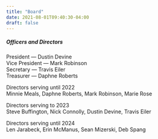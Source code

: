 ```yaml
---
title: "Board"
date: 2021-08-01T09:40:30-04:00
draft: false
---
```


##### Officers and Directors

President — Dustin Devine  
Vice President — Mark Robinson  
Secretary — Travis Eiler  
Treasurer — Daphne Roberts  

Directors serving until 2022  
Minnie Meals, Daphne Roberts, Mark Robinson, Marie Rose

Directors serving to 2023  
Steve Buffington, Nick Connolly, Dustin Devine, Travis Eiler

Directors serving until 2024  
Len Jarabeck, Erin McManus, Sean Mizerski, Deb Spang